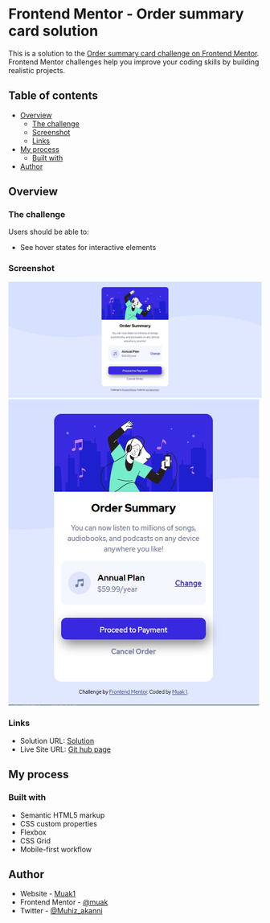 # Frontend Mentor - Order summary card solution

This is a solution to the [Order summary card challenge on Frontend Mentor](https://www.frontendmentor.io/challenges/order-summary-component-QlPmajDUj). Frontend Mentor challenges help you improve your coding skills by building realistic projects. 

## Table of contents

- [Overview](#overview)
  - [The challenge](#the-challenge)
  - [Screenshot](#screenshot)
  - [Links](#links)
- [My process](#my-process)
  - [Built with](#built-with)
- [Author](#author)

## Overview

### The challenge

Users should be able to:

- See hover states for interactive elements

### Screenshot

![desktop design](./screenshot/desktop-design.jpg)
![mobile design](./screenshot/mobile-design.jpg)

### Links

- Solution URL: [Solution](https://github.com/muakone/order-summary.git)
- Live Site URL: [Git hub page](https://your-live-site-url.com)

## My process

### Built with

- Semantic HTML5 markup
- CSS custom properties
- Flexbox
- CSS Grid
- Mobile-first workflow


## Author

- Website - [Muak1](https://www.your-site.com)
- Frontend Mentor - [@muak](https://www.frontendmentor.io/profile/muak)
- Twitter - [@Muhiz_akanni](https://www.twitter.com/@Muhiz_akanni)

